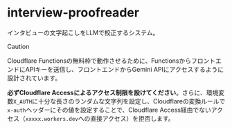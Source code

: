 # interview-proofreader

インタビューの文字起こしをLLMで校正するシステム。

> [!CAUTION]
> Cloudflare Functionsの無料枠で動作させるために、FunctionsからフロントエンドにAPIキーを送信し、フロントエンドからGemini APIにアクセスするように設計されています。
>
> **必ずCloudflare Accessによるアクセス制限を設けてください**。さらに、環境変数`X_AUTH`に十分な長さのランダムな文字列を設定し、Cloudflareの変換ルールで`x-auth`ヘッダーにその値を設定することで、Cloudflare Access経由でないアクセス（`xxxxx.workers.dev`への直接アクセス）を拒否します。
